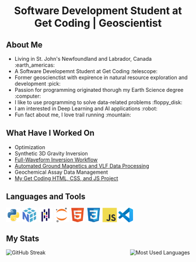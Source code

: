 <h1 align="center">Software Development Student at Get Coding | Geoscientist </h1>

<h2 align="left"> About Me </h2>

<ul> 
  <li> Living in St. John's Newfoundland and Labrador, Canada :earth_americas: </li>
  <li> A Software Developemnt Student at Get Coding :telescope: </li>
  <li> Former geoscienctist with expirence in natural resource exploration and development :pick: </li>
  <li> Passion for programming originated thorugh my Earth Science degree :computer: </li>
  <li> I like to use programming to solve data-related problems :floppy_disk: </li>
  <li> I am interested in Deep Learning and AI applications :robot: </li> 
  <li> Fun fact about me, I love trail running :mountain: </li>
</ul>

<h2 align="left"> What Have I Worked On </h2>

<ul align="left"> 
  <li> Optimization </li>
  <li> Synthetic 3D Gravity Inversion </li>
  <li> <a text-decoration: none; href="https://github.com/celw10/TOMO2D_2_TOY2DAC"> Full-Waveform Inversion Workflow </a> </li>
  <li> <a text-decoration: none; href="https://github.com/celw10/EXERO"> Automated Ground Magnetics and VLF Data Processing </a> </li>
  <li> Geochemical Assay Data Management </li>
  <li> <a text-decoration: none; href="https://github.com/celw10/nl_minearl_expl"> My Get Coding HTML, CSS, and JS Project </a> </li>
</ul>

<h2 align="left"> Languages and Tools </h2>

<div align="left">
  <img src='https://github.com/devicons/devicon/blob/master/icons/python/python-original.svg' alt='Python' height='40px' width='40px'>
  <img src='https://github.com/devicons/devicon/blob/master/icons/numpy/numpy-original.svg' alt='Numpy' height='40px' width='40px'>
  <img src='https://github.com/devicons/devicon/blob/master/icons/pandas/pandas-original.svg' alt='Pandas' height='40px' width='40px'>
  <img src='https://github.com/devicons/devicon/blob/master/icons/jupyter/jupyter-original.svg' alt='Jupyter' height='40px' width='40px'>
  <img src='https://github.com/devicons/devicon/blob/master/icons/html5/html5-original.svg' alt='HTML5' height='40px' width='40px'>
  <img src='https://github.com/devicons/devicon/blob/master/icons/css3/css3-original.svg' alt='CSS3' height='40px' width='40px'>
  <img src='https://github.com/devicons/devicon/blob/master/icons/javascript/javascript-original.svg' alt='JavaScript' height='40px' width='40px'>
  <img src='https://github.com/devicons/devicon/blob/master/icons/vscode/vscode-original.svg' alt='VSCode' height='40px' width='40px'>
</div>

<h2 align="left"> My Stats </h2>

<img align="left" src="http://github-readme-streak-stats.herokuapp.com?user=celw10&theme=dark" alt="GitHub Streak" height="175px">

<img align="right" src="https://github-readme-stats.vercel.app/api/top-langs/?username=celw10&layout=compact&theme=dark" alt="Most Used Languages" height="175px" >
